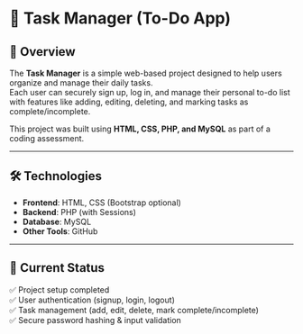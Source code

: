 # 📝 Task Manager (To-Do App)

## 📌 Overview
The **Task Manager** is a simple web-based project designed to help users organize and manage their daily tasks.  
Each user can securely sign up, log in, and manage their personal to-do list with features like adding, editing, deleting, and marking tasks as complete/incomplete.  

This project was built using **HTML, CSS, PHP, and MySQL** as part of a coding assessment.  

---

## 🛠 Technologies
- **Frontend**: HTML, CSS (Bootstrap optional)  
- **Backend**: PHP (with Sessions)  
- **Database**: MySQL 
- **Other Tools**: GitHub  

---

## 📂 Current Status
✅ Project setup completed  
✅ User authentication (signup, login, logout)  
✅ Task management (add, edit, delete, mark complete/incomplete)  
✅ Secure password hashing & input validation  
